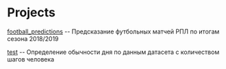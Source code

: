 # Projects
[football_predictions](football_predictions.py ) -- Предсказание футбольных матчей РПЛ по итогам сезона 2018/2019

[test](test.ipynb) -- Определение обычности дня по данным датасета с количеством шагов человека 
